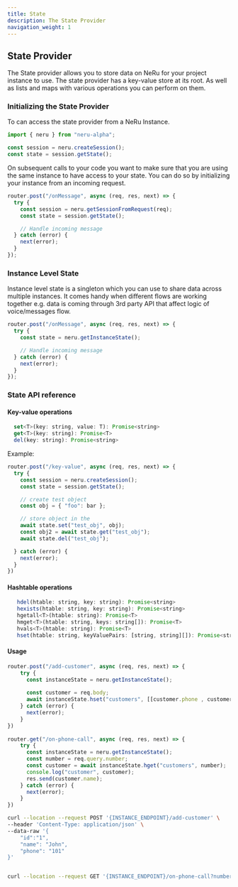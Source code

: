 ```yaml
---
title: State
description: The State Provider
navigation_weight: 1
---
```


## State Provider

The State provider allows you to store data on NeRu for your project instance to use. The state provider has a key-value store at its root. As well as  lists and maps with various operations you can perform on them.

### Initializing the State Provider

To can access the state provider from a NeRu Instance.

```javascript
import { neru } from "neru-alpha";

const session = neru.createSession();
const state = session.getState();
```

On subsequent calls to your code you want to make sure that you are using the same instance to have access to your state. You can do so by initializing your instance from an incoming request. 

```javascript
router.post("/onMessage", async (req, res, next) => {
  try {
    const session = neru.getSessionFromRequest(req);
    const state = session.getState();

    // Handle incoming message
  } catch (error) {
    next(error);
  }
});
```

### Instance Level State

Instance level state is a singleton which you can use to share data across multiple instances. It comes handy when different flows are working together e.g. data is coming through 3rd party API that affect logic of voice/messages flow. 


```javascript
router.post("/onMessage", async (req, res, next) => {
  try {
    const state = neru.getInstanceState();

    // Handle incoming message
  } catch (error) {
    next(error);
  }
});
```

### State API reference 

#### Key-value operations

```javascript
  set<T>(key: string, value: T): Promise<string> 
  get<T>(key: string): Promise<T> 
  del(key: string): Promise<string> 
```
Example:

```javascript
router.post("/key-value", async (req, res, next) => {
  try {
    const session = neru.createSession();
    const state = session.getState();

    // create test object 
    const obj = { "foo": bar };

    // store object in the 
    await state.set("test_obj", obj);
    const obj2 = await state.get("test_obj");
    await state.del("test_obj");

  } catch (error) {
    next(error);
  }
})
```

#### Hashtable operations 

```javascript
   hdel(htable: string, key: string): Promise<string> 
   hexists(htable: string, key: string): Promise<string> 
   hgetall<T>(htable: string): Promise<T> 
   hmget<T>(htable: string, keys: string[]): Promise<T> 
   hvals<T>(htable: string): Promise<T> 
   hset(htable: string, keyValuePairs: [string, string][]): Promise<string> 
``` 

#### Usage 
```javascript
router.post("/add-customer", async (req, res, next) => {
	try {
	  const instanceState = neru.getInstanceState();
  
	  const customer = req.body;
	  await instanceState.hset("customers", [[customer.phone , customer ]] )
	} catch (error) {
	  next(error);
	}
})
  
router.get("/on-phone-call", async (req, res, next) => {
	try {
	  const instanceState = neru.getInstanceState();
	  const number = req.query.number;
	  const customer = await instanceState.hget("customers", number);
	  console.log("customer", customer);
	  res.send(customer.name);
	} catch (error) {
	  next(error);
	}
})
```

```sh
curl --location --request POST '{INSTANCE_ENDPOINT}/add-customer' \
--header 'Content-Type: application/json' \
--data-raw '{
    "id":"1",
    "name": "John",
    "phone": "101"
}'


curl --location --request GET '{INSTANCE_ENDPOINT}/on-phone-call?number=101'
```